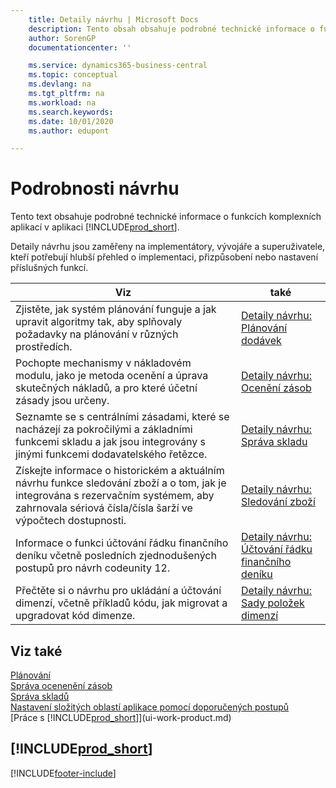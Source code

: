 ```yaml
---
    title: Detaily návrhu | Microsoft Docs
    description: Tento obsah obsahuje podrobné technické informace o funkcích komplexních aplikací v aplikaci Business Central.
    author: SorenGP
    documentationcenter: ''

    ms.service: dynamics365-business-central
    ms.topic: conceptual
    ms.devlang: na
    ms.tgt_pltfrm: na
    ms.workload: na
    ms.search.keywords:
    ms.date: 10/01/2020
    ms.author: edupont

---
```

# Podrobnosti návrhu
Tento text obsahuje podrobné technické informace o funkcích komplexních aplikací v aplikaci [!INCLUDE[prod_short](includes/prod_short.md)].  

Detaily návrhu jsou zaměřeny na implementátory, vývojáře a superuživatele, kteří potřebují hlubší přehled o implementaci, přizpůsobení nebo nastavení příslušných funkcí.

| **Viz** | **také** |
|------------|-------------|  
| Zjistěte, jak systém plánování funguje a jak upravit algoritmy tak, aby splňovaly požadavky na plánování v různých prostředích. | [Detaily návrhu: Plánování dodávek](design-details-supply-planning.md) |
| Pochopte mechanismy v nákladovém modulu, jako je metoda ocenění a úprava skutečných nákladů, a pro které účetní zásady jsou určeny. | [Detaily návrhu: Ocenění zásob](design-details-inventory-costing.md) |
| Seznamte se s centrálními zásadami, které se nacházejí za pokročilými a základními funkcemi skladu a jak jsou integrovány s jinými funkcemi dodavatelského řetězce. | [Detaily návrhu: Správa skladu](design-details-warehouse-management.md) |
| Získejte informace o historickém a aktuálním návrhu funkce sledování zboží a o tom, jak je integrována s rezervačním systémem, aby zahrnovala sériová čísla/čísla šarží ve výpočtech dostupnosti. | [Detaily návrhu: Sledování zboží](design-details-item-tracking.md) |
| Informace o funkci účtování řádku finančního deníku včetně posledních zjednodušených postupů pro návrh codeunity 12. | [Detaily návrhu: Účtování řádku finančního deníku](design-details-general-journal-post-line.md) |
| Přečtěte si o návrhu pro ukládání a účtování dimenzí, včetně příkladů kódu, jak migrovat a upgradovat kód dimenze. | [Detaily návrhu: Sady položek dimenzí](design-details-dimension-set-entries.md) |

## Viz také
[Plánování](production-planning.md)     
[Správa ocenenění zásob](finance-manage-inventory-costs.md)     
[Správa skladů](warehouse-manage-warehouse.md)     
[Nastavení složitých oblastí aplikace pomocí doporučených postupů](set-up-complex-application-areas-using-best-practices.md)     
[Práce s [!INCLUDE[prod_short](includes/prod_short.md)]](ui-work-product.md)

## [!INCLUDE[prod_short](includes/free_trial_md.md)]


[!INCLUDE[footer-include](includes/footer-banner.md)]